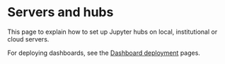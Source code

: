 # Servers and hubs

This page to explain how to set up Jupyter hubs on local, institutional or cloud servers.

For deploying dashboards, see the [Dashboard deployment](dashboard-deploy.md) pages.